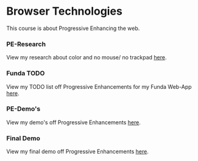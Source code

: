# Browser Technologies
This course is about Progressive Enhancing the web.

### PE-Research
View my research about color and no mouse/ no trackpad [here](./pe-research.md).

### Funda TODO
View my TODO list off Progressive Enhancements for my Funda Web-App [here](./funda-TODO.md).

### PE-Demo's
View my demo's off Progressive Enhancements [here](https://iancstewart.github.io/minor-bt/week2/).

### Final Demo
View my final demo off Progressive Enhancements [here](https://iancstewart.github.io/minor-bt/notification/).
